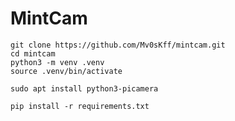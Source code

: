 # MintCam

```
git clone https://github.com/Mv0sKff/mintcam.git
cd mintcam
python3 -m venv .venv
source .venv/bin/activate
```

```
sudo apt install python3-picamera
```

```
pip install -r requirements.txt
```
